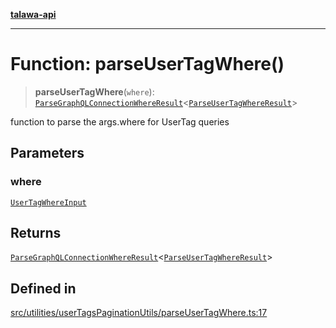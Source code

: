 [**talawa-api**](../../../../README.md)

***

# Function: parseUserTagWhere()

> **parseUserTagWhere**(`where`): [`ParseGraphQLConnectionWhereResult`](../../../graphQLConnection/parseGraphQLConnectionArgumentsWithWhere/type-aliases/ParseGraphQLConnectionWhereResult.md)\<[`ParseUserTagWhereResult`](../type-aliases/ParseUserTagWhereResult.md)\>

function to parse the args.where for UserTag queries

## Parameters

### where

[`UserTagWhereInput`](../../../../types/generatedGraphQLTypes/type-aliases/UserTagWhereInput.md)

## Returns

[`ParseGraphQLConnectionWhereResult`](../../../graphQLConnection/parseGraphQLConnectionArgumentsWithWhere/type-aliases/ParseGraphQLConnectionWhereResult.md)\<[`ParseUserTagWhereResult`](../type-aliases/ParseUserTagWhereResult.md)\>

## Defined in

[src/utilities/userTagsPaginationUtils/parseUserTagWhere.ts:17](https://github.com/Suyash878/talawa-api/blob/b5a9d8b4a1ea678a3d6f5b710b3721f91a3052fc/src/utilities/userTagsPaginationUtils/parseUserTagWhere.ts#L17)
